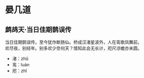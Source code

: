 # 晏几道

## 鹧鸪天·当日佳期鹊误传

当日佳期鹊误传。至今犹作断肠仙。桥成汉渚星波外，人在鸾歌凤舞前。  
欢尽夜，别经年。别多欢少奈何天？情知此会无长计，咫尺凉蟾亦未圆。

- 渚：zhǔ
- 鸾：luán
- 咫：zhǐ